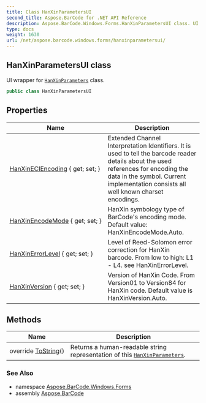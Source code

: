 ```yaml
---
title: Class HanXinParametersUI
second_title: Aspose.BarCode for .NET API Reference
description: Aspose.BarCode.Windows.Forms.HanXinParametersUI class. UI wrapper for HanXinParameters class
type: docs
weight: 1630
url: /net/aspose.barcode.windows.forms/hanxinparametersui/
---
```

## HanXinParametersUI class

UI wrapper for [`HanXinParameters`](../../aspose.barcode.generation/hanxinparameters/) class.

```csharp
public class HanXinParametersUI
```

## Properties

| Name | Description |
| --- | --- |
| [HanXinECIEncoding](../../aspose.barcode.windows.forms/hanxinparametersui/hanxineciencoding/) { get; set; } | Extended Channel Interpretation Identifiers. It is used to tell the barcode reader details about the used references for encoding the data in the symbol. Current implementation consists all well known charset encodings. |
| [HanXinEncodeMode](../../aspose.barcode.windows.forms/hanxinparametersui/hanxinencodemode/) { get; set; } | HanXin symbology type of BarCode's encoding mode. Default value: HanXinEncodeMode.Auto. |
| [HanXinErrorLevel](../../aspose.barcode.windows.forms/hanxinparametersui/hanxinerrorlevel/) { get; set; } | Level of Reed-Solomon error correction for HanXin barcode. From low to high: L1 - L4. see HanXinErrorLevel. |
| [HanXinVersion](../../aspose.barcode.windows.forms/hanxinparametersui/hanxinversion/) { get; set; } | Version of HanXin Code. From Version01 to Version84 for HanXin code. Default value is HanXinVersion.Auto. |

## Methods

| Name | Description |
| --- | --- |
| override [ToString](../../aspose.barcode.windows.forms/hanxinparametersui/tostring/)() | Returns a human-readable string representation of this [`HanXinParameters`](../../aspose.barcode.generation/hanxinparameters/). |

### See Also

* namespace [Aspose.BarCode.Windows.Forms](../../aspose.barcode.windows.forms/)
* assembly [Aspose.BarCode](../../)


